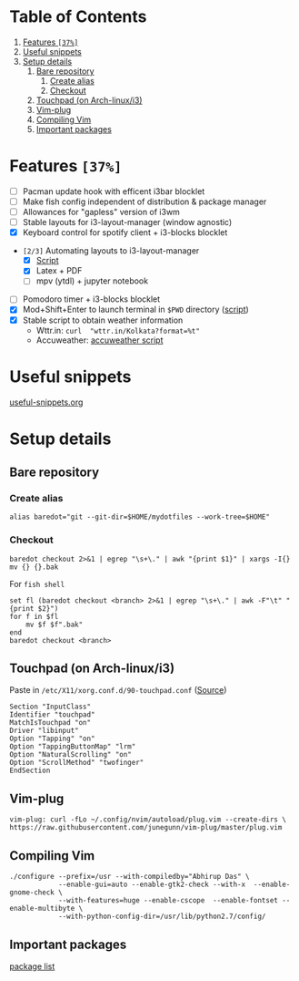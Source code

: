 
# Table of Contents

1.  [Features <code>[37%]</code>](#orge8ed3ed)
2.  [Useful snippets](#org49eb97d)
3.  [Setup details](#orgcd3ecaa)
    1.  [Bare repository](#org1aabd49)
        1.  [Create alias](#org692ec7f)
        2.  [Checkout](#org9eb93a0)
    2.  [Touchpad (on Arch-linux/i3)](#orgd97182c)
    3.  [Vim-plug](#org5e17906)
    4.  [Compiling Vim](#orgdc7827b)
    5.  [Important packages](#org21eb2e4)


<a id="orge8ed3ed"></a>

# Features <code>[37%]</code>

-   [ ] Pacman update hook with efficent i3bar blocklet
-   [ ] Make fish config independent of distribution & package manager
-   [ ] Allowances for "gapless" version of i3wm
-   [ ] Stable layouts for i3-layout-manager (window agnostic)
-   [X] Keyboard control for spotify client + i3-blocks blocklet
-   <code>[2/3]</code> Automating layouts to i3-layout-manager
    -   [X] [Script](.config/scripts/load_i3layout.sh)
    -   [X] Latex + PDF
    -   [ ] mpv (ytdl) + jupyter notebook
-   [ ] Pomodoro timer + i3-blocks blocklet
-   [X] Mod+Shift+Enter to launch terminal in `$PWD` directory  ([script](.config/scripts/last_pwd_shell.sh))
-   [X] Stable script to obtain weather information
    -   Wttr.in: `curl  "wttr.in/Kolkata?format=%t"`
    -   Accuweather: [accuweather script](.config/scripts/weather.sh)


<a id="org49eb97d"></a>

# Useful snippets

[useful-snippets.org](.config/useful-snippets.md)


<a id="orgcd3ecaa"></a>

# Setup details


<a id="org1aabd49"></a>

## Bare repository


<a id="org692ec7f"></a>

### Create alias

    alias baredot="git --git-dir=$HOME/mydotfiles --work-tree=$HOME"


<a id="org9eb93a0"></a>

### Checkout

    baredot checkout 2>&1 | egrep "\s+\." | awk "{print $1}" | xargs -I{} mv {} {}.bak

For `fish shell`

    set fl (baredot checkout <branch> 2>&1 | egrep "\s+\." | awk -F"\t" "{print $2}")
    for f in $fl
        mv $f $f".bak"
    end
    baredot checkout <branch>


<a id="orgd97182c"></a>

## Touchpad (on Arch-linux/i3)

Paste in `/etc/X11/xorg.conf.d/90-touchpad.conf` ([Source](https://cravencode.com/post/essentials/enable-tap-to-click-in-i3wm))

    Section "InputClass"
    Identifier "touchpad"
    MatchIsTouchpad "on"
    Driver "libinput"
    Option "Tapping" "on"
    Option "TappingButtonMap" "lrm"
    Option "NaturalScrolling" "on"
    Option "ScrollMethod" "twofinger"
    EndSection


<a id="org5e17906"></a>

## Vim-plug

    vim-plug: curl -fLo ~/.config/nvim/autoload/plug.vim --create-dirs \
    https://raw.githubusercontent.com/junegunn/vim-plug/master/plug.vim


<a id="orgdc7827b"></a>

## Compiling Vim

    ./configure --prefix=/usr --with-compiledby="Abhirup Das" \
                --enable-gui=auto --enable-gtk2-check --with-x  --enable-gnome-check \
                --with-features=huge --enable-cscope  --enable-fontset --enable-multibyte \
                --with-python-config-dir=/usr/lib/python2.7/config/


<a id="org21eb2e4"></a>

## Important packages

[package list](mydotfiles/required-after-install.md) 

